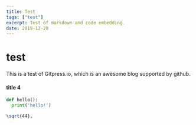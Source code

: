 ```yaml
---
title: Test
tags: ["test"]
excerpt: Test of markdown and code embedding.
date: 2019-12-20
---
```


# test

This is a test of Gitpress.io, which is an awesome blog supported by github. 

#### title 4

```python
def hello():
  print('hello!')
```

```latex
\sqrt{44},

```

